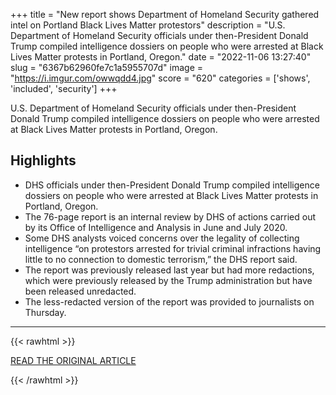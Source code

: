 +++
title = "New report shows Department of Homeland Security gathered intel on Portland Black Lives Matter protestors"
description = "U.S. Department of Homeland Security officials under then-President Donald Trump compiled intelligence dossiers on people who were arrested at Black Lives Matter protests in Portland, Oregon."
date = "2022-11-06 13:27:40"
slug = "6367b62960fe7c1a5955707d"
image = "https://i.imgur.com/owwqdd4.jpg"
score = "620"
categories = ['shows', 'included', 'security']
+++

U.S. Department of Homeland Security officials under then-President Donald Trump compiled intelligence dossiers on people who were arrested at Black Lives Matter protests in Portland, Oregon.

## Highlights

- DHS officials under then-President Donald Trump compiled intelligence dossiers on people who were arrested at Black Lives Matter protests in Portland, Oregon.
- The 76-page report is an internal review by DHS of actions carried out by its Office of Intelligence and Analysis in June and July 2020.
- Some DHS analysts voiced concerns over the legality of collecting intelligence “on protestors arrested for trivial criminal infractions having little to no connection to domestic terrorism,” the DHS report said.
- The report was previously released last year but had more redactions, which were previously released by the Trump administration but have been released unredacted.
- The less-redacted version of the report was provided to journalists on Thursday.

---

{{< rawhtml >}}
  <p class="article-category">
    <a target="_blank" href="https://www.pbs.org/newshour/nation/new-report-shows-department-of-homeland-security-gathered-intel-on-portland-black-lives-matter-protestors">READ THE ORIGINAL ARTICLE</a>
  </p>
{{< /rawhtml >}}
